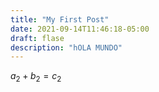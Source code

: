 ```yaml
---
title: "My First Post"
date: 2021-09-14T11:46:18-05:00
draft: flase
description: "hOLA MUNDO"
---
```


$a_2 +b_2 =c_2$

